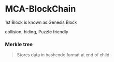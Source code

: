 # MCA-BlockChain

1st Block is known as Genesis Block

collision,
hiding,
Puzzle friendly

### Merkle tree

> Stores data in hashcode format at end of child
